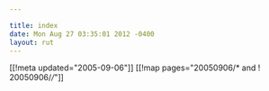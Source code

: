```yaml
---

title: index
date: Mon Aug 27 03:35:01 2012 -0400
layout: rut
---
```


[[!meta updated="2005-09-06"]]
[[!map pages="20050906/* and ! 20050906/*/*"]]
